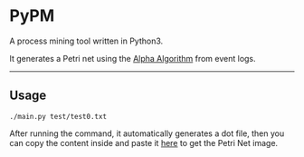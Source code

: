 # PyPM
A process mining tool written in Python3.  

It generates a Petri net using the [Alpha Algorithm](https://en.wikipedia.org/wiki/Alpha_algorithm) from event logs.

---
## Usage
```
./main.py test/test0.txt
```
After running the command, it automatically generates a dot file, then you can copy the content inside and paste it [here](http://www.webgraphviz.com/) to get the Petri Net image.

